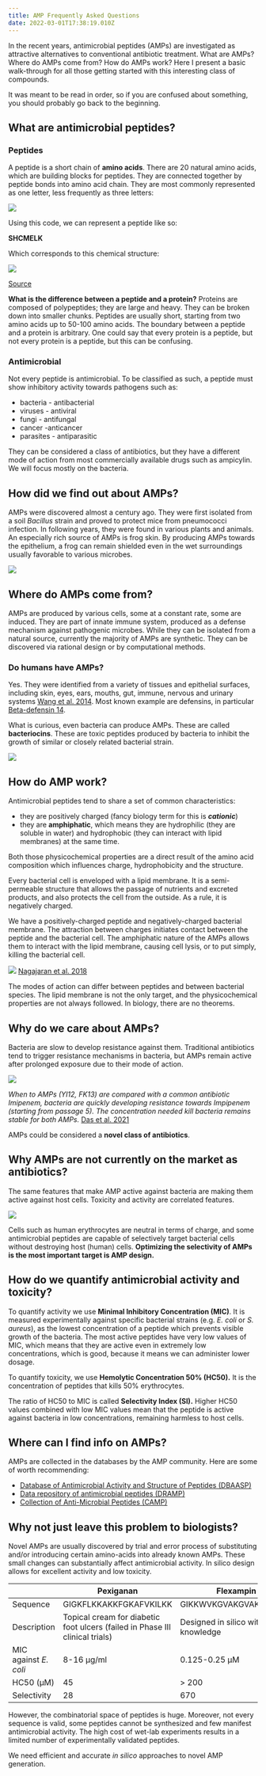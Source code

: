 ```yaml
---
title: AMP Frequently Asked Questions
date: 2022-03-01T17:38:19.010Z
---
```

In the recent years, antimicrobial peptides (AMPs) are investigated as attractive alternatives to conventional antibiotic treatment. What are AMPs? Where do AMPs come from? How do AMPs work? Here I present a basic walk-through for all those getting started with this interesting class of compounds. 

It was meant to be read in order, so if you are confused about something, you should probably go back to the beginning. 

## What are antimicrobial peptides?

### Peptides

A peptide is a short chain of **amino acids**. 
There are 20 natural amino acids, which are building blocks for peptides. They are connected together by peptide bonds into amino acid chain. They are most commonly represented as one letter, less frequently as three letters:
	

![](https://github.com/szymczakpau/starter-hugo-academic/blob/master/content/post/AMP%20Frequently%20Asked%20Questions%20/aminoacids.png?raw=true)

Using this code, we can represent a peptide like so:

**SHCMELK**

Which corresponds to this chemical structure:

![](https://github.com/szymczakpau/starter-hugo-academic/blob/master/content/post/AMP%20Frequently%20Asked%20Questions%20/peptideexample.png?raw=true)

[Source](https://employees.csbsju.edu/cschaller/Principles%20Chem/imf/SPbiomolecule.htm) 

**What is the difference between a peptide and a protein?** Proteins are composed of polypeptides; they are large and heavy. They can be broken down into smaller chunks. 
Peptides are usually short, starting from two amino acids up to 50-100 amino acids. The boundary between a peptide and a protein is arbitrary. 
One could say that every protein is a peptide, but not every protein is a peptide, but this can be confusing. 

### Antimicrobial

Not every peptide is antimicrobial. To be classified as such, a peptide must show inhibitory activity towards pathogens such as:

* bacteria - antibacterial
* viruses - antiviral
* fungi - antifungal 
* cancer -anticancer
* parasites - antiparasitic 

They can be considered a class of antibiotics, but they have a different mode of action from most commercially available drugs such as ampicylin. We will focus mostly on the bacteria. 

## How did we find out about AMPs?

AMPs were discovered almost a century ago. They were first isolated from a soil *Bacillus* strain and proved to protect mice from pneumococci infection. In following years, they were found in various plants and animals. An especially rich source of AMPs is frog skin. By producing AMPs towards the epithelium, a frog can remain shielded even in the wet surroundings usually favorable to various microbes. 

![](https://i.imgflip.com/66w25w.jpg)

## Where do AMPs come from?

AMPs are produced by various cells, some at a constant rate, some are induced. They are part of innate immune system, produced as a defense mechanism against pathogenic microbes.
While they can be isolated from a natural source, currently the majority of AMPs are synthetic. They can be discovered via rational design or by computational methods.

### Do humans have AMPs?

Yes. They were identified from a variety of tissues and epithelial surfaces, including skin, eyes, ears, mouths, gut, immune, nervous and urinary systems [Wang et al. 2014](https://pubmed.ncbi.nlm.nih.gov/24828484/). 
Most known example are defensins, in particular [Beta-defensin 14](https://dbaasp.org/peptide-card?id=53). 

What is curious, even bacteria can produce AMPs. These are called **bacteriocins**. These are toxic peptides produced by bacteria to inhibit the growth of similar or closely related bacterial strain. 

![](https://i.imgflip.com/66wd95.jpg)

## How do AMP work?

Antimicrobial peptides tend to share a set of common characteristics:

* they are positively charged (fancy biology term for this is ***cationic***)
* they are **amphiphatic**, which means they are hydrophilic (they are soluble in water) and hydrophobic (they can interact with lipid membranes) at the same time.

Both those physicochemical properties are a direct result of the amino acid composition which influences charge, hydrophobicity and the structure. 

Every bacterial cell is enveloped with a lipid membrane. It is a semi-permeable structure that allows the passage of nutrients and excreted products, and also protects the cell from the outside. As a rule, it is negatively charged. 

We have a positively-charged peptide and negatively-charged bacterial membrane. The attraction between charges initiates contact between the peptide and the bacterial cell. The amphiphatic nature of the AMPs allows them to interact with the lipid membrane, causing cell lysis, or to put simply, killing the bacterial cell.  

![](https://i.imgflip.com/67102g.jpg)
[Nagajaran et al. 2018](https://pubmed.ncbi.nlm.nih.gov/29259134/)

The modes of action can differ between peptides and between bacterial species. The lipid membrane is not the only target, and the physicochemical properties are not always followed. In biology, there are no theorems. 

## Why do we care about AMPs?

Bacteria are slow to develop resistance against them. Traditional antibiotics tend to trigger resistance mechanisms in bacteria, but AMPs remain active after prolonged exposure due to their mode of action. 

![](https://github.com/szymczakpau/starter-hugo-academic/blob/master/content/post/AMP%20Frequently%20Asked%20Questions%20/resistanceassay.png?raw=true)

*When to AMPs (YI12, FK13) are compared with a common antibiotic Imipenem, bacteria are quickly developing resistance towards Impipenem (starting from passage 5). The concentration needed kill bacteria remains stable for both AMPs.* [Das et al. 2021](https://www.nature.com/articles/s41551-021-00689-x) 

AMPs could be considered a **novel class of antibiotics**. 

## Why AMPs are not currently on the market as antibiotics?

The same features that make AMP active against bacteria are making them active against host cells. Toxicity and activity are correlated features.

![](https://i.imgflip.com/67119v.jpg)

Cells such as human erythrocytes are neutral in terms of charge, and some antimicrobial peptides are capable of selectively target bacterial cells without destroying host (human) cells. **Optimizing the selectivity of AMPs is the most important target is AMP design.** 

## How do we quantify antimicrobial activity and toxicity?

To quantify activity we use **Minimal Inhibitory Concentration (MIC)**. It is measured experimentally against specific bacterial strains (e.g. *E. coli* or *S. aureus*), as the lowest concentration of a peptide which prevents visible growth of the bacteria. The most active peptides have very low values of MIC, which means that they are active even in extremely low concentrations, which is good, because it means we can administer lower dosage. 

To quantify toxicity, we use **Hemolytic Concentration 50% (HC50).** It is the concentration of peptides that kills 50% erythrocytes. 

The ratio of HC50 to MIC is called **Selectivity Index (SI).** Higher HC50 values combined with low MIC values mean that the peptide is active against bacteria in low concentrations, remaining harmless to host cells. 

## Where can I find info on AMPs?

AMPs are collected in the databases by the AMP community. Here are some of worth recommending: 

* [Database of Antimicrobial Activity and Structure of Peptides (DBAASP)](https://dbaasp.org/)
* [Data repository of antimicrobial peptides (DRAMP)](http://dramp.cpu-bioinfor.org/)
* [Collection of Anti-Microbial Peptides (CAMP)](http://www.camp3.bicnirrh.res.in/)

## Why not just leave this problem to biologists?

Novel AMPs are usually discovered by trial and error process of substituting and/or introducing certain amino-acids into already known AMPs. These small changes can substantially affect antimicrobial activity. In silico design allows for excellent activity and low toxicity.

|                            | Pexiganan                                                                     | Flexampin                                |
| -------------------------- | ----------------------------------------------------------------------------- | ---------------------------------------- |
| Sequence                   | GIGKFLKKAKKFGKAFVKILKK                                                        | GIKKWVKGVAKGVAKDLAKKIL                   |
| Description                | Topical cream for diabetic foot ulcers  (failed in Phase III clinical trials) | Designed in silico with expert knowledge |
| MIC against *E. coli* | 8-16 µg/ml                                                                          | 0.125-0.25 µM                                     |
| HC50 (µM)                  | 45                                                                            | \> 200                                   |
| Selectivity                | 28                                                                            | 670                                      |

However, the combinatorial space of peptides is huge. Moreover, not every sequence is valid, some peptides cannot be synthesized and few manifest antimicrobial activity. The high cost of wet-lab experiments results in a limited number of experimentally validated peptides. 

We need efficient and accurate *in silico* approaches to novel AMP generation.